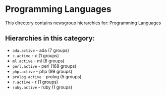 # Programming Languages

This directory contains newsgroup hierarchies for: Programming Languages

## Hierarchies in this category:

- `ada.active` - ada (7 groups)
- `c.active` - c (1 groups)
- `ml.active` - ml (8 groups)
- `perl.active` - perl (168 groups)
- `php.active` - php (99 groups)
- `prolog.active` - prolog (5 groups)
- `r.active` - r (1 groups)
- `ruby.active` - ruby (1 groups)
